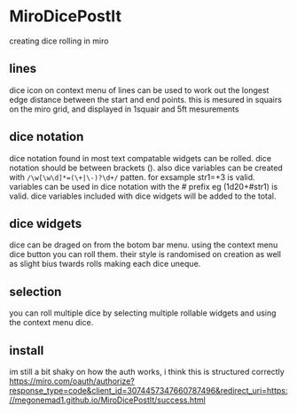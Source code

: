 # MiroDicePostIt
creating dice rolling in miro

## lines
dice icon on context menu of lines can be used to work out the longest edge distance between the start and end points. this is mesured in squairs on the miro grid, and displayed in 1squair and 5ft mesurements

## dice notation
dice notation found in most text compatable widgets can be rolled. dice notation should be between brackets (). also dice variables can be created with `/\w[\w\d]*=(\+|\-)?\d+/` patten. for exsample str1=+3 is valid. variables can be used in dice notation with the # prefix eg (1d20+#str1) is valid. dice variables included with dice widgets will be added to the total.

## dice widgets
dice can be draged on from the botom bar menu. using the context menu dice button you can roll them. their style is randomised on creation as well as slight bius twards rolls making each dice uneque. 

## selection
you can roll multiple dice by selecting multiple rollable widgets and using the context menu dice.

## install
im still a bit shaky on how the auth works, i think this is structured correctly
https://miro.com/oauth/authorize?response_type=code&client_id=3074457347660787496&redirect_uri=https://megonemad1.github.io/MiroDicePostIt/success.html
